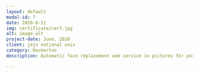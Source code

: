 ```yaml
---
layout: default
modal-id: 7
date: 2020-8-11
img: certificate/cer7.jpg
alt: image-alt
project-date: June, 2020
client: jeju national univ
category: Hackerton
description: Automatic face replacement web service in pictures for portrait rights protection using cycleGAN model in python.<div><img src="img/portfolio/cabin_photo/AI_JAM.jpg" class="img-responsive img-centered" alt="img"/></div><div>AI JAM Contest</div><div><img src="img/portfolio/cabin_photo/2019_summer_intern.jpg" class="img-responsive img-centered" alt="img"/></div><div>Internship Members</div>

---
```

